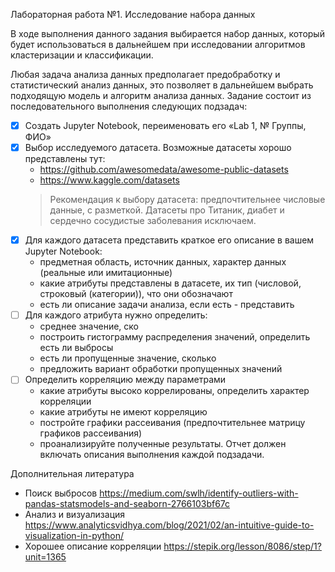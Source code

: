 Лабораторная работа №1. Исследование набора данных

В ходе выполнения данного задания выбирается набор данных, который будет использоваться в дальнейшем при исследовании алгоритмов кластеризации и классификации. 

Любая задача анализа данных предполагает предобработку и статистический анализ данных, это позволяет в дальнейшем выбрать подходящую модель и алгоритм анализа данных.
Задание состоит из последовательного выполнения следующих подзадач:
- [x] Создать Jupyter Notebook, переименовать его «Lab 1, № Группы, ФИО» 
- [x] Выбор исследуемого датасета. 
	Возможные датасеты хорошо представлены тут:
	- https://github.com/awesomedata/awesome-public-datasets
	- https://www.kaggle.com/datasets
	> Рекомендация к выбору датасета: предпочтительнее числовые данные, с разметкой.
	> Датасеты про Титаник, диабет и сердечно сосудистые заболевания исключаем. 
- [x] Для каждого датасета представить краткое его описание в вашем Jupyter Notebook: 
	- предметная область, источник данных, характер данных (реальные или имитационные)
	- какие атрибуты представлены в датасете, их тип (числовой, строковый (категории)), что они обозначают 
	- есть ли описание задачи анализа, если есть - представить 
- [ ] Для каждого атрибута нужно определить:
	- среднее значение, ско
	- построить гистограмму распределения значений, определить есть ли выбросы 
	- есть ли пропущенные значение, сколько
	- предложить вариант обработки пропущенных значений
- [ ] Определить корреляцию между параметрами
	- какие атрибуты высоко коррелированы, определить характер корреляции 
	- какие атрибуты не имеют корреляцию
	- постройте графики рассеивания (предпочтительнее матрицу графиков рассеивания)
	- проанализируйте полученные результаты.
Отчет должен включать описания выполнения каждой подзадачи.

Дополнительная литература
-  Поиск выбросов https://medium.com/swlh/identify-outliers-with-pandas-statsmodels-and-seaborn-2766103bf67c
- Анализ и визуализация https://www.analyticsvidhya.com/blog/2021/02/an-intuitive-guide-to-visualization-in-python/ 
- Хорошее описание корреляции https://stepik.org/lesson/8086/step/1?unit=1365